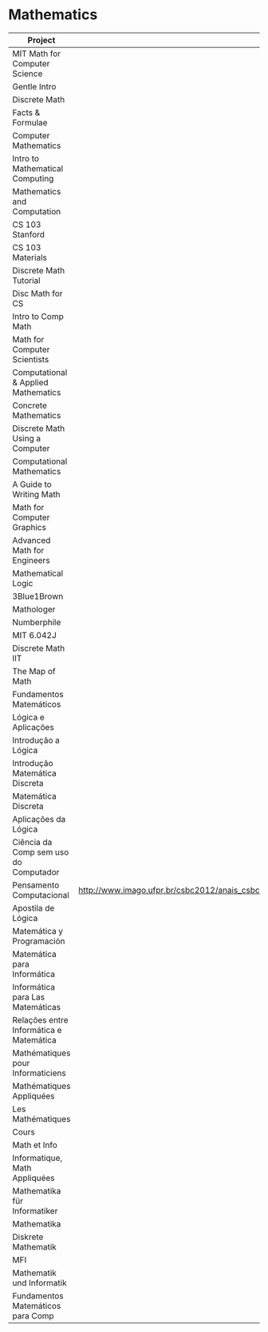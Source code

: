# Mathematics

| Project                                 | URL                                                                                                                                                                                                   | Language |
|-----------------------------------------|:-------------------------------------------------------------------------------------------------------------------------------------------------------------------------------------------------------:|----------|
| MIT Math for Computer Science           | https://courses.csail.mit.edu/6.042/spring17/mcs.pdf                                                                                                                                                  | EN       |
| Gentle Intro                            | http://web.ftvs.cuni.cz/hendl/metodologie/gentle-introduction-to-mathematics-for-computer.pdf                                                                                                         | EN       |
| Discrete Math                           | https://en.wikiversity.org/wiki/Introductory_Discrete_Mathematics_for_Computer_Science                                                                                                                | EN       |
| Facts & Formulae                        | http://www.mathcentre.ac.uk/resources/uploaded/43799-maths-for-computer-sci-ff-for-web.pdf                                                                                                            | EN       |
| Computer Mathematics                    | https://en.wikipedia.org/wiki/Computer_mathematics                                                                                                                                                    | EN       |
| Intro to Mathematical Computing         | http://www.maths.qmul.ac.uk/~fjw/goldsmiths/2010/FJW/Introduction%20to%20Mathematical%20Computing.pdf                                                                                                 | EN       |
| Mathematics and Computation             | https://www.math.ias.edu/files/mathandcomp.pdf                                                                                                                                                        | EN       |
| CS 103 Stanford                         | https://web.stanford.edu/class/cs103/notes/Mathematical%20Foundations%20of%20Computing.pdf                                                                                                            | EN       |
| CS 103 Materials                        | https://web.stanford.edu/class/cs103/                                                                                                                                                                 | EN       |
| Discrete Math Tutorial                  | https://www.tutorialspoint.com/discrete_mathematics/index.htm                                                                                                                                         | EN       |
| Disc Math for CS                        | https://www.cl.cam.ac.uk/teaching/1314/DiscMath/DiscMathNotes.pdf                                                                                                                                     | EN       |
| Intro to Comp Math                      | http://www-personal.umich.edu/~paullric/AM341.pdf                                                                                                                                                     | EN       |
| Math for Computer Scientists            | http://www.cs.nott.ac.uk/~psztxa/g51mcs/notes.pdf                                                                                                                                                     | EN       |
| Computational & Applied Mathematics     | https://www.unige.ch/~gander/teaching/talk.pdf                                                                                                                                                        | EN       |
| Concrete Mathematics                    | https://www.csie.ntu.edu.tw/~r97002/temp/Concrete%20Mathematics%202e.pdf                                                                                                                              | EN       |
| Discrete Math Using a Computer          | http://www.x.edu.uy/inet/Springer.pdf                                                                                                                                                                 | EN       |
| Computational Mathematics               | http://www.mat.uc.pt/~ferreira/CompMathematics.pdf                                                                                                                                                    | EN       |
| A Guide to Writing Math                 | http://web.cs.ucdavis.edu/~amenta/w10/writingman.pdf                                                                                                                                                  | EN       |
| Math for Computer Graphics              | http://pdf.nsc.ac.id/1-buku%20komputer%20grafis-20170515052347.pdf                                                                                                                                    | EN       |
| Advanced Math for Engineers             | http://www.hs-weingarten.de/~ertel/vorlesungen/mae/matheng-skript-1213.pdf                                                                                                                            | EN       |
| Mathematical Logic                      | http://www.win.tue.nl/~keesh/ow/2if85/Ben-Ari3rd.pdf                                                                                                                                                  | EN       |
| 3Blue1Brown                             | https://www.youtube.com/channel/UCYO_jab_esuFRV4b17AJtAw                                                                                                                                              | EN       |
| Mathologer                              | https://www.youtube.com/channel/UC1_uAIS3r8Vu6JjXWvastJg                                                                                                                                              | EN       |
| Numberphile                             | https://www.youtube.com/user/numberphile                                                                                                                                                              | EN       |
| MIT 6.042J                              | https://www.youtube.com/watch?v=L3LMbpZIKhQ&list=PLB7540DEDD482705B                                                                                                                                   | EN       |
| Discrete Math IIT                       | https://www.youtube.com/watch?v=E6uhC0pT9J8&list=PLEJxKK7AcSEGD7ty8DB1aU0xVG_P_hs_0                                                                                                                   | EN       |
| The Map of Math                         | https://www.youtube.com/watch?v=OmJ-4B-mS-Y                                                                                                                                                           | EN       |
| Fundamentos Matemáticos                 | http://www.cin.ufpe.br/~dmd/inf101/biblio/FMCCJK.pdf                                                                                                                                                  | PT       |
| Lógica e Aplicações                     | https://www.cle.unicamp.br/prof/coniglio/LIVRO.pdf                                                                                                                                                    | PT       |
| Introdução a Lógica                     | http://infocat.ucpel.tche.br/disc/log/docs/ILCC.pdf                                                                                                                                                   | PT       |
| Introdução Matemática Discreta          | https://homepages.dcc.ufmg.br/~loureiro/md/md_0Introducao.pdf                                                                                                                                         | PT       |
| Matemática Discreta                     | ftp://ftp.inf.ufrgs.br/pub/blauth/Discretas/Mat_Discreta1.pdf                                                                                                                                         | PT       |
| Aplicações da Lógica                    | http://www.inf.ufrgs.br/~bsguedes/disc/3/inf05508/aplicacoes.pdf                                                                                                                                      | PT       |
| Ciência da Comp sem uso do Computador   | https://classic.csunplugged.org/wp-content/uploads/2014/12/CSUnpluggedTeachers-portuguese-brazil-feb-2011.pdf                                                                                         | PT       |
| Pensamento Computacional                | http://www.imago.ufpr.br/csbc2012/anais_csbc/eventos/wei/artigos/Pensamento%20Computacional%20e%20Educacao%20Matematica%20Relacoes%20para%20o%20Ensino%20de%20Computacao%20na%20Educacao%20Basica.pdf | PT       |
| Apostila de Lógica                      | https://www.cos.ufrj.br/~mario/logica/apostila.pdf                                                                                                                                                    | PT       |
| Matemática y Programación               | https://www.fing.edu.uy/~darosa/matyprogversionfinal.pdf                                                                                                                                              | ES       |
| Matemática para Informática             | http://repositorio.uned.ac.cr/reuned/bitstream/120809/1375/1/50287%20Matematicas%20para%20informatica.pdf                                                                                             | ES       |
| Informática para Las Matemáticas        | https://www.unirioja.es/cu/joheras/papers/immiia.pdf                                                                                                                                                  | ES       |
| Relações entre Informática e Matemática | http://www.matematica.pucminas.br/profs/web_silvi/calculo2/artigos/show_file.pdf                                                                                                                      | ES       |
| Mathématiques pour Informaticiens       | https://www.unige.ch/~hairer/poly_mathinfo/math-info.pdf                                                                                                                                              | FR       |
| Mathématiques Appliquées                | http://www.courstechinfo.be/Math_Info.pdf                                                                                                                                                             | FR       |
| Les Mathématiques                       | https://www.ljll.math.upmc.fr/ledret/mathsoipweb.pdf                                                                                                                                                  | FR       |
| Cours                                   | http://www.fsr.ac.ma/cours/informatique/elbenani/Partie1.pdf                                                                                                                                          | FR       |
| Math et Info                            | https://www.irif.fr/~jep/PDF/MathInfo.pdf                                                                                                                                                             | FR       |
| Informatique, Math Appliquées           | http://www.ac-grenoble.fr/missionsciences/pdf/ressources/IMA_presentation_Lycees.pdf                                                                                                                  | FR       |
| Mathematika für Informatiker            | http://page.mi.fu-berlin.de/baumeist/Mafi-Skript.pdf                                                                                                                                                  | DE       |
| Mathematika                             | https://www.mat.univie.ac.at/~gerald/ftp/book-mfi/mfi1.pdf                                                                                                                                            | DE       |
| Diskrete Mathematik                     | http://www.cosy.sbg.ac.at/~held/teaching/diskrete_mathematik/dm_print.pdf                                                                                                                             | DE       |
| MFI                                     | https://www.math.uni-sb.de/ag-schreyer/images/PDFs/teaching/ss14_mfi2/MfI123_book.pdf                                                                                                                 | DE       |
| Mathematik und Informatik               | https://pdfs.semanticscholar.org/8045/874b19f50a958f3ccb0ebd5ed841fd1b1eea.pdf                                                                                                                        | DE       |
| Fundamentos Matemáticos para Comp       | https://www.youtube.com/watch?v=ib3F1c2oKpA&list=PLxI8Can9yAHcXBgFryV0AV7LYdLR1skuF                                                                                                                   | PT       |
